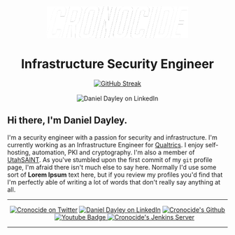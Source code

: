 <div align="center">
<div>
  <a href="https://www.cronocide.com">
    <img src="images/Cronocide.webp" alt="Shiny title, huh?"/>
  </a>
  <h1> Infrastructure Security Engineer </h1>
</div>
<a href="https://git.io/streak-stats"><img src="https://streak-stats.demolab.com?user=cronocide&theme=transparent&border_radius=8" alt="GitHub Streak" /></a>
<br><br>
<img src="https://img.shields.io/badge/Cronocide-blue?style=for-the-badge&logo=mail.ru&logoColor=white" alt="Daniel Dayley on LinkedIn"/>
<h2 align="left">
Hi there, I'm Daniel Dayley.
</h2>
<p align="left">
I'm a security engineer with a passion for security and infrastructure. I'm currently working as an Infrastructure Engineer for <a href="https://qualtrics.com/">Qualtrics</a>. I enjoy self-hosting, automation, PKI and cryptography. I'm also a member of <a href="https://utahsaint.org/">UtahSAINT</a>. As you've stumbled upon the first commit of my <code>git</code> profile page, I'm afraid there isn't much else to say here. Normally I'd use some sort of <b>Lorem Ipsum</b> text here, but if you review my profiles you'd find that I'm perfectly able of writing a lot of words that don't really say anything at all.
</p>
<hr>
<a href="https://twitter.com/Cronocide">
    <img src="https://img.shields.io/badge/Twitter-000000?style=for-the-badge&logo=X&logoColor=white" alt="Cronocide on Twitter"/></a>
<a href="https://www.linkedin.com/in/danieldayley/">
    <img src="https://img.shields.io/badge/LinkedIn-blue?style=for-the-badge&logo=linkedin&logoColor=white" alt="Daniel Dayley on LinkedIn"/></a>
<a href="https://github.com/Cronocide">
    <img src="https://img.shields.io/badge/Github-181717?style=for-the-badge&logo=github&logoColor=white" alt="Cronocide's Github"/></a>&emsp;&emsp;
<a href="https://git.cronocide.net/Cronocide">
  <img src="https://img.shields.io/badge/Gitea-609926?style=for-the-badge&logo=gitea&logoColor=white" alt="Youtube Badge"/>
</a>
<a href="https://jenkins.cronocide.net">
  <img src="https://img.shields.io/badge/Jenkins-D24939?style=for-the-badge&logo=jenkins&logoColor=ecd7bb" alt="Cronocide's Jenkins Server"/>
</a>
<hr>
</div>

